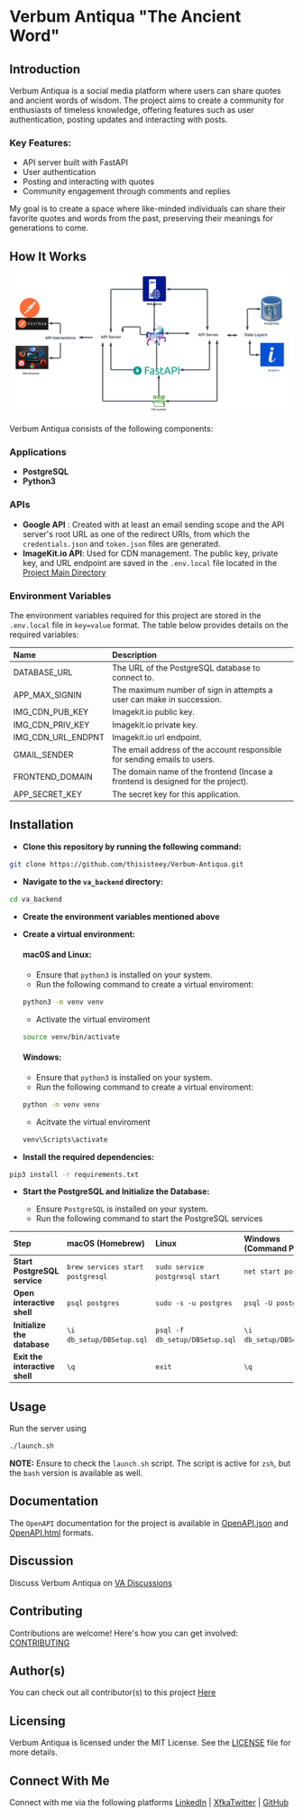 # Verbum Antiqua "The Ancient Word"

## Introduction

Verbum Antiqua is a social media platform where users can share quotes and ancient words of wisdom. The project aims to create a community for enthusiasts of timeless knowledge, offering features such as user authentication, posting updates and interacting with posts.

### Key Features:

- API server built with FastAPI
- User authentication
- Posting and interacting with quotes
- Community engagement through comments and replies

My goal is to create a space where like-minded individuals can share their favorite quotes and words from the past, preserving their meanings for generations to come.

## How It Works

![Verbum Antiqua Architecture](VA_Backend_Project_Architecture.svg)

Verbum Antiqua consists of the following components:

### Applications

+ **PostgreSQL**
+ **Python3**

### APIs
+ **Google API** : Created with at least an email sending scope and the API server's root URL as one of the redirect URIs, from which the `credentials.json` and `token.json` files are generated.
+ **ImageKit.io API**: Used for CDN management. The public key, private key, and URL endpoint are saved in the `.env.local` file located in the [Project Main Directory](va_backend/)

### Environment Variables

The environment variables required for this project are stored in the `.env.local` file in `key=value` format. The table below provides details on the required variables:

| Name | Description |
|:-|:-|
| DATABASE_URL | The URL of the PostgreSQL database to connect to. |
| APP_MAX_SIGNIN | The maximum number of sign in attempts a user can make in succession. |
| IMG_CDN_PUB_KEY | Imagekit.io public key. |
| IMG_CDN_PRIV_KEY | Imagekit.io private key. |
| IMG_CDN_URL_ENDPNT | Imagekit.io url endpoint. |
| GMAIL_SENDER | The email address of the account responsible for sending emails to users. |
| FRONTEND_DOMAIN | The domain name of the frontend (Incase a frontend is designed for the project). | 
| APP_SECRET_KEY | The secret key for this application. |

## Installation

+ **Clone this repository by running the following command:**
```zsh
git clone https://github.com/thisisteey/Verbum-Antiqua.git
```

+ **Navigate to the `va_backend` directory:**
```zsh
cd va_backend
```

+ **Create the environment variables mentioned above**

+ **Create a virtual environment:**

  #### mac0S and Linux:
    
    + Ensure that `python3` is installed on your system.
    + Run the following command to create a virtual enviroment:
    ```zsh
    python3 -m venv venv
    ```

    + Activate the virtual enviroment
    ```zsh
    source venv/bin/activate
    ```

  #### Windows:

    + Ensure that `python3` is installed on your system.
    + Run the following command to create a virtual enviroment:
    ```cmd
    python -m venv venv
    ```

    + Acitvate the virtual enviroment
    ```cmd
    venv\Scripts\activate
    ```

+ **Install the required dependencies:**
```zsh
pip3 install -r requirements.txt
```

+ **Start the PostgreSQL and Initialize the Database:**

  + Ensure `PostgreSQL` is installed on your system.
  + Run the following command to start the PostgreSQL services

| Step                                  | macOS (Homebrew)                                      | Linux                                             | Windows (Command Prompt)                              |
|:-|:-|:-|:-|
| **Start PostgreSQL service**          | ```brew services start postgresql```         | ```sudo service postgresql start```        | ```net start postgresql```                    |
| **Open interactive shell**            | ```psql postgres```                          | ```sudo -s -u postgres```                  | ```psql -U postgres```                        |
| **Initialize the database**           | ```\i db_setup/DBSetup.sql```                  | ```psql -f db_setup/DBSetup.sql```          | ```\i db_setup/DBSetup.sql```                 |
| **Exit the interactive shell**        | ```\q```                                      | ```exit```                                | ```\q```                                      |

## Usage

Run the server using
```zsh
./launch.sh
```
**NOTE:** Ensure to check the `launch.sh` script. The script is active for `zsh`, but the `bash` version is available as well.

## Documentation

The `OpenAPI` documentation for the project is available in [OpenAPI.json](OpenAPI.json) and [OpenAPI.html](OpenAPI.html) formats.

## Discussion

Discuss Verbum Antiqua on [VA Discussions](https://github.com/thisisteey/Verbum-Antiqua/discussions)

## Contributing

Contributions are welcome! Here's how you can get involved: [CONTRIBUTING](CONTRIBUTING.md)

## Author(s)

You can check out all contributor(s) to this project [Here](AUTHORS)

## Licensing

Verbum Antiqua is licensed under the MIT License. See the [LICENSE](LICENSE) file for more details.

## Connect With Me

Connect with me via the following platforms [LinkedIn](https://www.linkedin.com/in/dadataiwoadeoye) | [XfkaTwitter](https://x.com/_thisisteey) | [GitHub](https://github.com/thisisteey)
